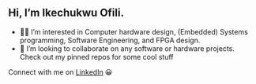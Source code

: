 ## Hi, I’m Ikechukwu Ofili.   

- 👨‍💻 I’m interested in Computer hardware design, (Embedded) Systems programming, Software Engineering, and FPGA design.  
- 🤝 I’m looking to collaborate on any software or hardware projects. Check out my pinned repos for some cool stuff
  
Connect with me on [LinkedIn](https://www.linkedin.com/in/ikechukwu-c-ofili) 😀
